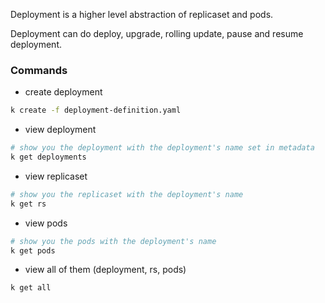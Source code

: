 Deployment is a higher level abstraction of replicaset and pods.

Deployment can do deploy, upgrade, rolling update, pause and resume deployment.

### Commands
- create deployment
```bash
k create -f deployment-definition.yaml
```

- view deployment
```bash
# show you the deployment with the deployment's name set in metadata
k get deployments
```

- view replicaset
```bash
# show you the replicaset with the deployment's name
k get rs
```

- view pods
```bash
# show you the pods with the deployment's name
k get pods
```

- view all of them (deployment, rs, pods)
```bash
k get all
```
